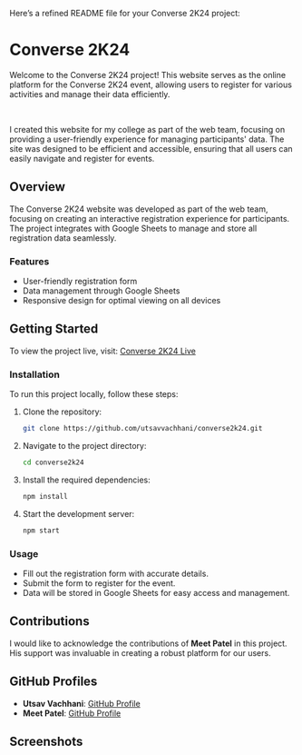 Here’s a refined README file for your Converse 2K24 project:


# Converse 2K24

Welcome to the Converse 2K24 project! This website serves as the online platform for the Converse 2K24 event, allowing users to register for various activities and manage their data efficiently.

<br>

I created this website for my college as part of the web team, focusing on providing a user-friendly experience for managing participants' data. The site was designed to be efficient and accessible, ensuring that all users can easily navigate and register for events.

## Overview

The Converse 2K24 website was developed as part of the web team, focusing on creating an interactive registration experience for participants. The project integrates with Google Sheets to manage and store all registration data seamlessly.

### Features

- User-friendly registration form
- Data management through Google Sheets
- Responsive design for optimal viewing on all devices

## Getting Started

To view the project live, visit: [Converse 2K24 Live](https://utsavvachhani.github.io/converse2k24)

### Installation

To run this project locally, follow these steps:

1. Clone the repository:
   ```bash
   git clone https://github.com/utsavvachhani/converse2k24.git
   ```

2. Navigate to the project directory:
   ```bash
   cd converse2k24
   ```

3. Install the required dependencies:
   ```bash
   npm install
   ```

4. Start the development server:
   ```bash
   npm start
   ```

### Usage

- Fill out the registration form with accurate details.
- Submit the form to register for the event.
- Data will be stored in Google Sheets for easy access and management.

## Contributions

I would like to acknowledge the contributions of **Meet Patel** in this project. His support was invaluable in creating a robust platform for our users.

## GitHub Profiles

- **Utsav Vachhani**: [GitHub Profile](https://github.com/utsavvachhani)
- **Meet Patel**: [GitHub Profile](https://github.com/meet41)

## Screenshots
